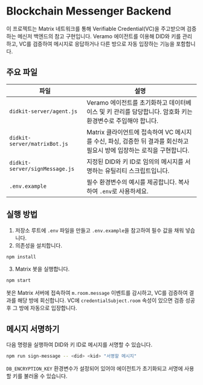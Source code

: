 # Blockchain Messenger Backend

이 프로젝트는 Matrix 네트워크를 통해 Verifiable Credential(VC)을 주고받으며 검증하는
메신저 백엔드의 참고 구현입니다. Veramo 에이전트를 이용해 DID와 키를 관리하고, VC를
검증하여 메시지로 응답하거나 다른 방으로 자동 입장하는 기능을 포함합니다.

## 주요 파일

| 파일 | 설명 |
| --- | --- |
| `didkit-server/agent.js` | Veramo 에이전트를 초기화하고 데이터베이스 및 키 관리를 담당합니다. 암호화 키는 환경변수로 주입해야 합니다. |
| `didkit-server/matrixBot.js` | Matrix 클라이언트에 접속하여 VC 메시지를 수신, 파싱, 검증한 뒤 결과를 회신하고 필요시 방에 입장하는 로직을 구현합니다. |
| `didkit-server/signMessage.js` | 지정된 DID와 키 ID로 임의의 메시지를 서명하는 유틸리티 스크립트입니다. |
| `.env.example` | 필수 환경변수의 예시를 제공합니다. 복사하여 `.env`로 사용하세요. |

## 실행 방법

1. 저장소 루트에 `.env` 파일을 만들고 `.env.example`을 참고하여 필수 값을 채워 넣습니다.
2. 의존성을 설치합니다.

```bash
npm install
```

3. Matrix 봇을 실행합니다.

```bash
npm start
```

봇은 Matrix 서버에 접속하여 `m.room.message` 이벤트를 감시하고, VC를 검증하여 결과를 해당 방에 회신합니다. VC에 `credentialSubject.room` 속성이 있으면 검증 성공 후 그 방에 자동으로 입장합니다.

## 메시지 서명하기

다음 명령을 실행하여 DID와 키 ID로 메시지를 서명할 수 있습니다.

```bash
npm run sign-message -- <did> <kid> "서명할 메시지"
```

`DB_ENCRYPTION_KEY` 환경변수가 설정되어 있어야 에이전트가 초기화되고 서명에 사용할 키를 불러올 수 있습니다.
